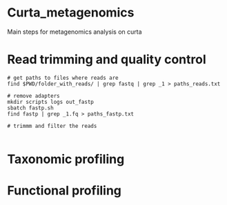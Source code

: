 # Curta_metagenomics

Main steps for metagenomics analysis on curta

# Read trimming and quality control 

```
# get paths to files where reads are
find $PWD/folder_with_reads/ | grep fastq | grep _1 > paths_reads.txt

# remove adapters
mkdir scripts logs out_fastp
sbatch fastp.sh
find fastp | grep _1.fq > paths_fastp.txt

# trimmm and filter the reads


```

# Taxonomic profiling 

# Functional profiling 
